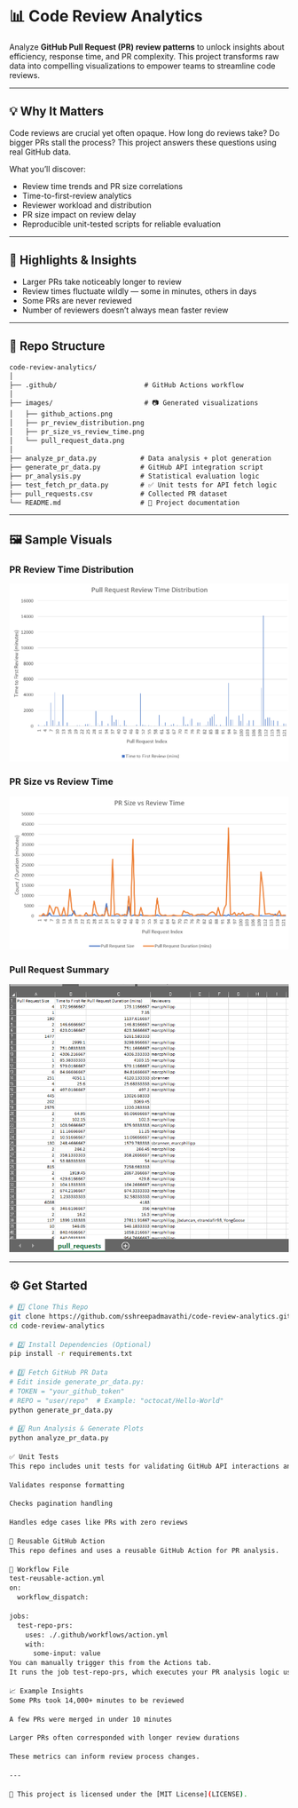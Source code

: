 # 📊 Code Review Analytics

Analyze **GitHub Pull Request (PR) review patterns** to unlock insights about efficiency, response time, and PR complexity. This project transforms raw data into compelling visualizations to empower teams to streamline code reviews.

---

## 💡 Why It Matters

Code reviews are crucial yet often opaque. How long do reviews take? Do bigger PRs stall the process? This project answers these questions using real GitHub data.

What you’ll discover:
- Review time trends and PR size correlations  
- Time-to-first-review analytics  
- Reviewer workload and distribution  
- PR size impact on review delay  
- Reproducible unit-tested scripts for reliable evaluation  

---

## 📌 Highlights & Insights

- Larger PRs take noticeably longer to review  
- Review times fluctuate wildly — some in minutes, others in days  
- Some PRs are never reviewed  
- Number of reviewers doesn’t always mean faster review  

---

## 📂 Repo Structure

```
code-review-analytics/
│
├── .github/                      # GitHub Actions workflow
│
├── images/                       # 📷 Generated visualizations
│   ├── github_actions.png
│   ├── pr_review_distribution.png
│   ├── pr_size_vs_review_time.png
│   └── pull_request_data.png
│
├── analyze_pr_data.py           # Data analysis + plot generation
├── generate_pr_data.py          # GitHub API integration script
├── pr_analysis.py               # Statistical evaluation logic
├── test_fetch_pr_data.py        # ✅ Unit tests for API fetch logic
├── pull_requests.csv            # Collected PR dataset
└── README.md                    # 🧾 Project documentation
```



---

## 🖼️ Sample Visuals

### PR Review Time Distribution  
![Review Time Distribution](images/pr_review_distribution.png)

### PR Size vs Review Time  
![PR Size vs Time](images/pr_size_vs_review_time.png)

### Pull Request Summary  
![PR Summary](images/pull_request_data.png)

---

## ⚙️ Get Started

```bash
# 1️⃣ Clone This Repo
git clone https://github.com/sshreepadmavathi/code-review-analytics.git
cd code-review-analytics

# 2️⃣ Install Dependencies (Optional)
pip install -r requirements.txt

# 3️⃣ Fetch GitHub PR Data
# Edit inside generate_pr_data.py:
# TOKEN = "your_github_token"
# REPO = "user/repo"  # Example: "octocat/Hello-World"
python generate_pr_data.py

# 4️⃣ Run Analysis & Generate Plots
python analyze_pr_data.py

✅ Unit Tests
This repo includes unit tests for validating GitHub API interactions and dataset quality:

Validates response formatting

Checks pagination handling

Handles edge cases like PRs with zero reviews

🔁 Reusable GitHub Action
This repo defines and uses a reusable GitHub Action for PR analysis.

🧩 Workflow File
test-reusable-action.yml
on:
  workflow_dispatch:

jobs:
  test-repo-prs:
    uses: ./.github/workflows/action.yml
    with:
      some-input: value
You can manually trigger this from the Actions tab.
It runs the job test-repo-prs, which executes your PR analysis logic using modular Python scripts.

📈 Example Insights
Some PRs took 14,000+ minutes to be reviewed

A few PRs were merged in under 10 minutes

Larger PRs often corresponded with longer review durations

These metrics can inform review process changes.

---

📄 This project is licensed under the [MIT License](LICENSE).
